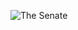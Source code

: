 ![The Senate](https://user-images.githubusercontent.com/81827169/114603234-ba32a800-9c54-11eb-8ca1-e83852a66453.jpeg)
